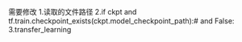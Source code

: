 需要修改
1.读取的文件路径
2.if ckpt and tf.train.checkpoint_exists(ckpt.model_checkpoint_path):# and False:
3.transfer_learning
